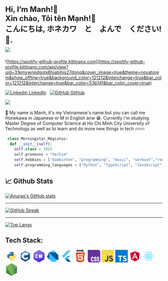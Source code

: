   <h1 style="font-size:1.5rem;"> 
    Hi, I’m Manh!👋 
    <br>
    Xin chào, Tôi tên Mạnh!👋
    <br>
    こんにちは, ホネカワ　と　よんで　ください!👋.　　
    <br>
    <img src="https://github.com/manhvipro123/manhvipro123/assets/88925958/b15e5de9-1b9e-431a-9b97-d69d379b6047"/>
  </h1>

![https://spotify-github-profile.kittinanx.com](https://spotify-github-profile.kittinanx.com/api/view?uid=31kmywnpdgolx6hjabjhis27donq&cover_image=true&theme=novatorem&show_offline=true&background_color=121212&interchange=true&bar_color=121212&interchange=true&bar_color=53b14f&bar_color_cover=true)

[![Linkedin](https://i.sstatic.net/gVE0j.png) LinkedIn](https://www.linkedin.com/in/ducmanh1810)
&nbsp;
[![GitHub](https://i.sstatic.net/tskMh.png) GitHub](https://github.com/manhvipro123)

![](https://komarev.com/ghpvc/?username=manhvipro123&base=1000&color=brightgreen&label=HANDSOME+POINT)
<p>
  👨 My name is Manh, it's my Vietnamese's name but you can call me Honekawa in Japanese or M in English anw 😁. Currently i'm studying Master Degree of Computer Science at Ho Chi Minh City University of Technology as well as to learn and do more new things in tech 🔥🔥🔥
</p>

```Python
 class Morningstar_Megistus:
  def __init__(self):
    self.class = 2025
    self.pronouns = "he/him"
    self.hobbies = ["badminton", "programming", "music", "workout","reading"]
    self.programming_languages = ["Python", "TypeScript", "JavaScript", "Dart","Java","C/C++","Kotlin","Swift","Go"]
```

 <h2>📈 Github Stats</h2>
 
[![Anurag's GitHub stats](https://github-readme-stats.vercel.app/api?username=manhvipro123&theme=radical&show_icons=true)](https://github.com/anuraghazra/github-readme-stats)

--------------------------------
[![GitHub Streak](https://streak-stats.demolab.com/?user=manhvipro123&theme=radical)](https://git.io/streak-stats)

--------------------------------
[![Top Langs](https://github-readme-stats.vercel.app/api/top-langs/?username=manhvipro123&layout=compact&theme=radical)](https://github.com/anuraghazra/github-readme-stats)


## Tech Stack:
<code><img height="40" src="https://raw.githubusercontent.com/github/explore/80688e429a7d4ef2fca1e82350fe8e3517d3494d/topics/python/python.png"></code>
<code><img height="40" src="https://raw.githubusercontent.com/github/explore/80688e429a7d4ef2fca1e82350fe8e3517d3494d/topics/c/c.png"></code>
<code><img height="40" src="https://raw.githubusercontent.com/github/explore/80688e429a7d4ef2fca1e82350fe8e3517d3494d/topics/csharp/csharp.png"></code>
<code><img height="40" src="https://raw.githubusercontent.com/github/explore/80688e429a7d4ef2fca1e82350fe8e3517d3494d/topics/dart/dart.png"></code>
<code><img height="40" src="https://raw.githubusercontent.com/github/explore/80688e429a7d4ef2fca1e82350fe8e3517d3494d/topics/flutter/flutter.png"></code>
<code><img height="40" src="https://raw.githubusercontent.com/github/explore/80688e429a7d4ef2fca1e82350fe8e3517d3494d/topics/html/html.png"></code>
<code><img height="40" src="https://raw.githubusercontent.com/github/explore/80688e429a7d4ef2fca1e82350fe8e3517d3494d/topics/css/css.png"></code>
<code><img height="40" src="https://raw.githubusercontent.com/github/explore/80688e429a7d4ef2fca1e82350fe8e3517d3494d/topics/javascript/javascript.png"></code>
<code><img height="40" src="https://raw.githubusercontent.com/github/explore/80688e429a7d4ef2fca1e82350fe8e3517d3494d/topics/typescript/typescript.png"></code>
<code><img height="40" src="https://raw.githubusercontent.com/github/explore/80688e429a7d4ef2fca1e82350fe8e3517d3494d/topics/angular/angular.png"></code>
<code><img height="40" src="https://raw.githubusercontent.com/github/explore/80688e429a7d4ef2fca1e82350fe8e3517d3494d/topics/react/react.png"></code>
<code><img height="40" src="https://raw.githubusercontent.com/github/explore/80688e429a7d4ef2fca1e82350fe8e3517d3494d/topics/nodejs/nodejs.png"></code>







